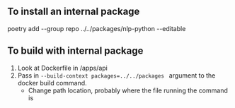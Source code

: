 ## To install an internal package
poetry add --group repo ../../packages/nlp-python --editable

## To build with internal package
1. Look at Dockerfile in /apps/api
2. Pass in `--build-context packages=../../packages ` argument to the docker build command. 
   - Change path location, probably where the file running the command is
   